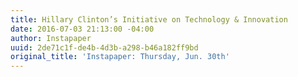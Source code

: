 ```yaml
---
title: Hillary Clinton’s Initiative on Technology & Innovation
date: 2016-07-03 21:13:00 -04:00
author: Instapaper
uuid: 2de71c1f-de4b-4d3b-a298-b46a182ff9bd
original_title: 'Instapaper: Thursday, Jun. 30th'
---
```


